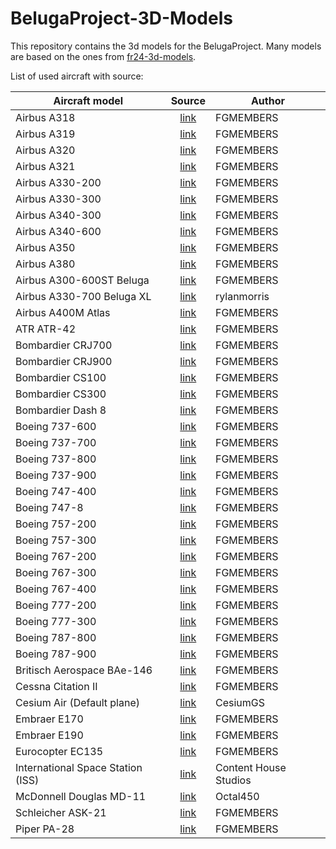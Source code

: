 # BelugaProject-3D-Models

This repository contains the 3d models for the BelugaProject. Many models are based on the ones from [fr24-3d-models](https://github.com/Flightradar24/fr24-3d-models).

List of used aircraft with source:

| Aircraft model                    |                       Source                       | Author                |
| --------------------------------- | :------------------------------------------------: | --------------------- |
| Airbus A318                       |  [link](https://github.com/FGMEMBERS/A320-family)  | FGMEMBERS             |
| Airbus A319                       |  [link](https://github.com/FGMEMBERS/A320-family)  | FGMEMBERS             |
| Airbus A320                       |  [link](https://github.com/FGMEMBERS/A320-family)  | FGMEMBERS             |
| Airbus A321                       |  [link](https://github.com/FGMEMBERS/A320-family)  | FGMEMBERS             |
| Airbus A330-200                   |   [link](https://github.com/FGMEMBERS/A330-200)    | FGMEMBERS             |
| Airbus A330-300                   |   [link](https://github.com/FGMEMBERS/A330-300)    | FGMEMBERS             |
| Airbus A340-300                   |   [link](https://github.com/FGMEMBERS/A340-313X)   | FGMEMBERS             |
| Airbus A340-600                   |  [link](https://github.com/FGMEMBERS/A340-600HGW)  | FGMEMBERS             |
| Airbus A350                       |    [link](https://github.com/FGMEMBERS/A350XWB)    | FGMEMBERS             |
| Airbus A380                       |  [link](https://github.com/FGMEMBERS/A380-omega)   | FGMEMBERS             |
| Airbus A300-600ST Beluga          |  [link](https://github.com/FGMEMBERS/A300-600ST)   | FGMEMBERS             |
| Airbus A330-700 Beluga XL         |           [link](https://skfb.ly/oL7DN)            | rylanmorris           |
| Airbus A400M Atlas                |     [link](https://github.com/FGMEMBERS/a400m)     | FGMEMBERS             |
| ATR ATR-42                        |  [link](https://github.com/FGMEMBERS/ATR-42-500)   | FGMEMBERS             |
| Bombardier CRJ700                 | [link](https://github.com/FGMEMBERS/CRJ700-family) | FGMEMBERS             |
| Bombardier CRJ900                 | [link](https://github.com/FGMEMBERS/CRJ700-family) | FGMEMBERS             |
| Bombardier CS100                  |    [link](https://github.com/FGMEMBERS/CSeries)    | FGMEMBERS             |
| Bombardier CS300                  |    [link](https://github.com/FGMEMBERS/CSeries)    | FGMEMBERS             |
| Bombardier Dash 8                 |     [link](https://github.com/FGMEMBERS/Q400)      | FGMEMBERS             |
| Boeing 737-600                    |     [link](https://github.com/FGMEMBERS/737NG)     | FGMEMBERS             |
| Boeing 737-700                    |     [link](https://github.com/FGMEMBERS/737NG)     | FGMEMBERS             |
| Boeing 737-800                    |    [link](https://github.com/FGMEMBERS/737-800)    | FGMEMBERS             |
| Boeing 737-900                    |     [link](https://github.com/FGMEMBERS/737NG)     | FGMEMBERS             |
| Boeing 747-400                    |    [link](https://github.com/FGMEMBERS/747-400)    | FGMEMBERS             |
| Boeing 747-8                      |    [link](https://github.com/FGMEMBERS/747-8i)     | FGMEMBERS             |
| Boeing 757-200                    |    [link](https://github.com/FGMEMBERS/757-200)    | FGMEMBERS             |
| Boeing 757-300                    |    [link](https://github.com/FGMEMBERS/757-200)    | FGMEMBERS             |
| Boeing 767-200                    |      [link](https://github.com/FGMEMBERS/767)      | FGMEMBERS             |
| Boeing 767-300                    |    [link](https://github.com/FGMEMBERS/767-300)    | FGMEMBERS             |
| Boeing 767-400                    |      [link](https://github.com/FGMEMBERS/767)      | FGMEMBERS             |
| Boeing 777-200                    |      [link](https://github.com/FGMEMBERS/777)      | FGMEMBERS             |
| Boeing 777-300                    |      [link](https://github.com/FGMEMBERS/777)      | FGMEMBERS             |
| Boeing 787-800                    |     [link](https://github.com/FGMEMBERS/787-8)     | FGMEMBERS             |
| Boeing 787-900                    |     [link](https://github.com/FGMEMBERS/787-9)     | FGMEMBERS             |
| Britisch Aerospace BAe-146        |   [link](https://github.com/FGMEMBERS/Jumbolino)   | FGMEMBERS             |
| Cessna Citation II                |   [link](https://github.com/FGMEMBERS/Citation)    | FGMEMBERS             |
| Cesium Air (Default plane)        |     [link](https://github.com/CesiumGS/cesium)     | CesiumGS              |
| Embraer E170                      | [link](https://github.com/FGMEMBERS/E-jet-family)  | FGMEMBERS             |
| Embraer E190                      | [link](https://github.com/FGMEMBERS/E-jet-family)  | FGMEMBERS             |
| Eurocopter EC135                  |     [link](https://github.com/FGMEMBERS/ec135)     | FGMEMBERS             |
| International Space Station (ISS) |           [link](https://skfb.ly/o8ODZ)            | Content House Studios |
| McDonnell Douglas MD-11           |     [link](https://github.com/Octal450/MD-11)      | Octal450              |
| Schleicher ASK-21                 |     [link](https://github.com/FGMEMBERS/ASK21)     | FGMEMBERS             |
| Piper PA-28                       |  [link](https://github.com/FGMEMBERS/Piper-PA-28)  | FGMEMBERS             |
